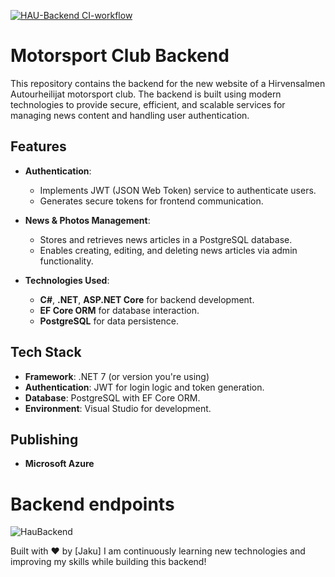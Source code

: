 [![HAU-Backend CI-workflow](https://github.com/jakulahtinen/hau-backend/actions/workflows/dotnet.yml/badge.svg)](https://github.com/jakulahtinen/hau-backend/actions/workflows/dotnet.yml)

# Motorsport Club Backend

This repository contains the backend for the new website of a Hirvensalmen Autourheilijat motorsport club. The backend is built using modern technologies to provide secure, efficient, and scalable services for managing news content and handling user authentication.

## Features

- **Authentication**:
  - Implements JWT (JSON Web Token) service to authenticate users.
  - Generates secure tokens for frontend communication.

- **News & Photos Management**:
  - Stores and retrieves news articles in a PostgreSQL database.
  - Enables creating, editing, and deleting news articles via admin functionality.

- **Technologies Used**:
  - **C#**, **.NET**, **ASP.NET Core** for backend development.
  - **EF Core ORM** for database interaction.
  - **PostgreSQL** for data persistence.

## Tech Stack

- **Framework**: .NET 7 (or version you're using)
- **Authentication**: JWT for login logic and token generation.
- **Database**: PostgreSQL with EF Core ORM.
- **Environment**: Visual Studio for development.

## Publishing

- **Microsoft Azure**

# Backend endpoints
![HauBackend](https://github.com/user-attachments/assets/8030b2f4-821e-427a-b49f-fe3ec6beca68)


Built with ❤️ by [Jaku] I am continuously learning new technologies and improving my skills while building this backend!
